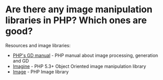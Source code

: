 # Are there any image manipulation libraries in PHP? Which ones are good?

Resources and image libraries:

* [PHP's GD manual](http://php.net/manual/en/book.image.php) - PHP manual about image processing, generation and GD
* [Imagine](https://github.com/avalanche123/Imagine) - PHP 5.3+ Object Oriented image manipulation library
* [Image](https://github.com/Gregwar/Image) - PHP Image library

